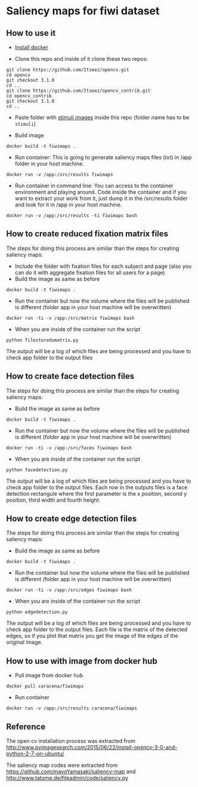 # Saliency maps for fiwi dataset

## How to use it

- [Install docker](https://docs.docker.com/linux/)

- Clone this repo and inside of it clone these two repos: 
```
git clone https://github.com/Itseez/opencv.git
cd opencv
git checkout 3.1.0
cd ..
git clone https://github.com/Itseez/opencv_contrib.git
cd opencv_contrib
git checkout 3.1.0
cd ..
```

- Paste folder with [stimuli images](https://www.ece.nus.edu.sg/stfpage/eleqiz/webpage_saliency.html) inside this repo (folder name has to be `stimuli`)

- Build image
```
docker build -t fiwimaps .
```

- Run container: This is going to generate saliency maps files (txt) in /app folder in your host machine. 
```
docker run -v /app:/src/results fiwimaps 
```

- Run container in command line: You can access to the container environment and playing around. Code inside the container and if you want to extract your work from it, just dump it in the /src/results folder and look for it in /app in your host machine.
```
docker run -v /app:/src/results -ti fiwimaps bash
```

## How to create reduced fixation matrix files

The steps for doing this process are similar than the steps for creating saliency maps:

- Include the folder with fixation files for each subject and page (also you can do it with aggregate fixation files for all users for a page) 
- Build the image as same as before
```
docker build -t fiwimaps .
```
- Run the container but now the volume where the files will be published is different (folder app in your host machine will be overwritten)
```
docker run -ti -v /app:/src/matrix fiwimaps bash 
```
- When you are inside of the container run the script
```
python filestoredumatrix.py
```
The output will be a log of which files are being processed and you have to check app folder to the output files

## How to create face detection files

The steps for doing this process are similar than the steps for creating saliency maps:

- Build the image as same as before
```
docker build -t fiwimaps .
```
- Run the container but now the volume where the files will be published is different (folder app in your host machine will be overwritten)
```
docker run -ti -v /app:/src/faces fiwimaps bash 
```
- When you are inside of the container run the script
```
python facedetection.py
```
The output will be a log of which files are being processed and you have to check app folder to the output files. Each row in the outputs files is a face detection rectangule where the first parameter is the x position, second y position, third width and fourth height.

## How to create edge detection files

The steps for doing this process are similar than the steps for creating saliency maps:

- Build the image as same as before
```
docker build -t fiwimaps .
```
- Run the container but now the volume where the files will be published is different (folder app in your host machine will be overwritten)
```
docker run -ti -v /app:/src/edges fiwimaps bash 
```
- When you are inside of the container run the script
```
python edgedetection.py
```
The output will be a log of which files are being processed and you have to check app folder to the output files. Each file is the matrix of the detected edges, so if you plot that matrix you get the image of the edges of the original image.

## How to use with image from docker hub

- Pull image from docker hub
```
docker pull caracena/fiwimaps
```

- Run container
```
docker run -v /app:/src/results caracena/fiwimaps
```

## Reference 

The open cv installation process was extracted from http://www.pyimagesearch.com/2015/06/22/install-opencv-3-0-and-python-2-7-on-ubuntu/

The saliency map codes were extracted from https://github.com/mayoYamasaki/saliency-map and http://www.tatome.de/fileadmin/code/saliency.py
